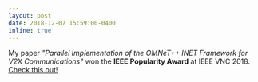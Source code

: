```yaml
---
layout: post
date: 2018-12-07 15:59:00-0400
inline: true
---
```


My paper _"Parallel Implementation of the OMNeT++ INET Framework for V2X Communications"_ won the **IEEE Popularity Award** at IEEE VNC 2018. [Check this out!](/assets/pdf/publications/parallelOmnet.pdf)